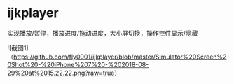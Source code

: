 # ijkplayer
实现播放/暂停，播放进度/拖动进度，大小屏切换，操作控件显示/隐藏

![截图1]（https://github.com/fly0001/ijkplayer/blob/master/Simulator%20Screen%20Shot%20-%20iPhone%207%20-%202018-08-29%20at%2015.22.22.png?raw=true）
